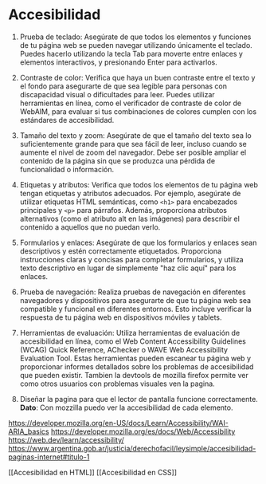 # Accesibilidad

1. Prueba de teclado: Asegúrate de que todos los elementos y funciones de tu página web se pueden navegar utilizando únicamente el teclado. Puedes hacerlo utilizando la tecla Tab para moverte entre enlaces y elementos interactivos, y presionando Enter para activarlos.
    
2. Contraste de color: Verifica que haya un buen contraste entre el texto y el fondo para asegurarte de que sea legible para personas con discapacidad visual o dificultades para leer. Puedes utilizar herramientas en línea, como el verificador de contraste de color de WebAIM, para evaluar si tus combinaciones de colores cumplen con los estándares de accesibilidad.
    
3. Tamaño del texto y zoom: Asegúrate de que el tamaño del texto sea lo suficientemente grande para que sea fácil de leer, incluso cuando se aumente el nivel de zoom del navegador. Debe ser posible ampliar el contenido de la página sin que se produzca una pérdida de funcionalidad o información.
    
4. Etiquetas y atributos: Verifica que todos los elementos de tu página web tengan etiquetas y atributos adecuados. Por ejemplo, asegúrate de utilizar etiquetas HTML semánticas, como ``<h1>`` para encabezados principales y `<p>` para párrafos. Además, proporciona atributos alternativos (como el atributo alt en las imágenes) para describir el contenido a aquellos que no puedan verlo.
    
5. Formularios y enlaces: Asegúrate de que los formularios y enlaces sean descriptivos y estén correctamente etiquetados. Proporciona instrucciones claras y concisas para completar formularios, y utiliza texto descriptivo en lugar de simplemente "haz clic aquí" para los enlaces.
    
6. Prueba de navegación: Realiza pruebas de navegación en diferentes navegadores y dispositivos para asegurarte de que tu página web sea compatible y funcional en diferentes entornos. Esto incluye verificar la respuesta de tu página web en dispositivos móviles y tablets.
    
7. Herramientas de evaluación: Utiliza herramientas de evaluación de accesibilidad en línea, como el Web Content Accessibility Guidelines (WCAG) Quick Reference, AChecker o WAVE Web Accessibility Evaluation Tool. Estas herramientas pueden escanear tu página web y proporcionar informes detallados sobre los problemas de accesibilidad que pueden existir. Tambien la devtools de mozilla firefox permite ver como otros usuarios con problemas visuales ven la pagina.

8. Diseñar la pagina para que el lector de pantalla funcione correctamente.
**Dato**: Con mozzilla puedo ver la accesibilidad de cada elemento.

https://developer.mozilla.org/en-US/docs/Learn/Accessibility/WAI-ARIA_basics
https://developer.mozilla.org/es/docs/Web/Accessibility
https://web.dev/learn/accessibility/
https://www.argentina.gob.ar/justicia/derechofacil/leysimple/accesibilidad-paginas-internet#titulo-1


[[Accesibilidad en HTML]]
[[Accesibilidad en CSS]]